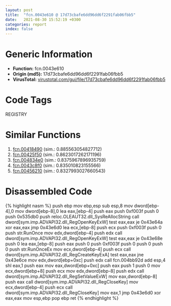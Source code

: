 ```yaml
---
layout: post
title:  "fcn.0043e610 @ 17d73cbafe6dd96dd6f2291fab06fbb5"
date:   2021-08-30 15:52:19 +0300
categories: report
index: false
---
```


# Generic Information
- **Function:** fcn.0043e610
- **Origin (md5):** 17d73cbafe6dd96dd6f2291fab06fbb5
- **VirusTotal:** [virustotal.com/gui/file/17d73cbafe6dd96dd6f2291fab06fbb5][virustotal_ref]

# Code Tags
<span class="tag" id="REGISTRY">REGISTRY</span>


# Similar Functions

1. [fcn.00418490][similar_1_ref] (sim.: 0.885563054827712)
2. [fcn.00425f50][similar_2_ref] (sim.: 0.8623017262171196)
3. [fcn.004834e0][similar_3_ref] (sim.: 0.8375967896935759)
4. [fcn.0043c8f0][similar_4_ref] (sim.: 0.835010823155566)
5. [fcn.00456210][similar_5_ref] (sim.: 0.8327993027660543)


# Disassembled Code

{% highlight nasm %}
push ebp
mov ebp,esp
sub esp,8
mov dword[ebp-4],0
mov dword[ebp-8],0
lea eax,[ebp-4]
push eax
push 0xf003f
push 0
push 0x535db0
push reloc.OLEAUT32.dll_SysReAllocString
call dword[sym.imp.ADVAPI32.dll_RegOpenKeyExW]
test eax,eax
je 0x43e64a
xor eax,eax
jmp 0x43e6d0
lea ecx,[ebp-8]
push ecx
push 0xf003f
push 0
push str.RunOnce
mov edx,dword[ebp-4]
push edx
call dword[sym.imp.ADVAPI32.dll_RegOpenKeyExW]
test eax,eax
je 0x43e68e
push 0
lea eax,[ebp-8]
push eax
push 0
push 0xf003f
push 0
push 0
push 0
push str.RunOnceEx
mov ecx,dword[ebp-4]
push ecx
call dword[sym.imp.ADVAPI32.dll_RegCreateKeyExA]
test eax,eax
jne 0x43e6ce
mov edx,dword[ebp+0xc]
push edx
call fcn.004bb92d
add esp,4
shl eax,1
push eax
mov eax,dword[ebp+0xc]
push eax
push 1
push 0
mov ecx,dword[ebp+8]
push ecx
mov edx,dword[ebp-8]
push edx
call dword[sym.imp.ADVAPI32.dll_RegSetValueExW]
mov eax,dword[ebp-8]
push eax
call dword[sym.imp.ADVAPI32.dll_RegCloseKey]
mov ecx,dword[ebp-4]
push ecx
call dword[sym.imp.ADVAPI32.dll_RegCloseKey]
mov eax,1
jmp 0x43e6d0
xor eax,eax
mov esp,ebp
pop ebp
ret 
{% endhighlight %}


[similar_1_ref]: /report/fcn.00418490@279a61b1e76da49531f1f16fd1102a2d
[similar_2_ref]: /report/fcn.00425f50@4fe38de7c6c86a1bad209560fa052231
[similar_3_ref]: /report/fcn.004834e0@17d73cbafe6dd96dd6f2291fab06fbb5
[similar_4_ref]: /report/fcn.0043c8f0@17d73cbafe6dd96dd6f2291fab06fbb5
[similar_5_ref]: /report/fcn.00456210@279a61b1e76da49531f1f16fd1102a2d
[virustotal_ref]: https://www.virustotal.com/gui/file/17d73cbafe6dd96dd6f2291fab06fbb5